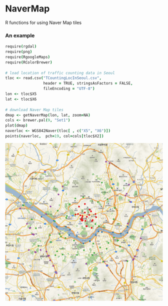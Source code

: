 NaverMap
========
R functions for using Naver Map tiles


### An example

```coffee
require(rgdal)
require(png)
require(RgoogleMaps)
require(RColorBrewer)

# load location of traffic counting data in Seoul
tloc <- read.csv("TCountingLocInSeoul.csv", 
                 header = TRUE, stringsAsFactors = FALSE,
                 fileEncoding = "UTF-8")
lon <- tloc$X5
lat <- tloc$X6

# download Naver Map tiles
dmap <- getNaverMap(lon, lat, zoom=NA)
cols <- brewer.pal(9, "Set1")
plot(dmap)
naverloc <- WGS842Naver(tloc[ , c("X5", "X6")])
points(naverloc,  pch=19, col=cols[tloc$X2])
```

![tloc](screenshots/tloc.png)